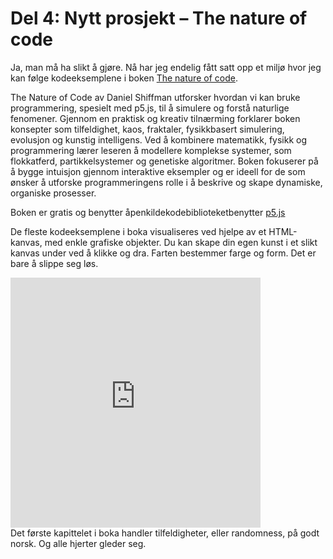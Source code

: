 # Del 4: Nytt prosjekt – The nature of code
Ja, man må ha slikt å gjøre. Nå har jeg endelig fått satt opp et miljø hvor jeg kan følge kodeeksemplene i boken [The nature of code](https://natureofcode.com/introduction/).

The Nature of Code av Daniel Shiffman utforsker hvordan vi kan bruke programmering, spesielt med p5.js, til å simulere og forstå naturlige fenomener. Gjennom en praktisk og kreativ tilnærming forklarer boken konsepter som tilfeldighet, kaos, fraktaler, fysikkbasert simulering, evolusjon og kunstig intelligens. Ved å kombinere matematikk, fysikk og programmering lærer leseren å modellere komplekse systemer, som flokkatferd, partikkelsystemer og genetiske algoritmer. Boken fokuserer på å bygge intuisjon gjennom interaktive eksempler og er ideell for de som ønsker å utforske programmeringens rolle i å beskrive og skape dynamiske, organiske prosesser.

Boken er gratis og benytter åpenkildekodebiblioteketbenytter [p5.js](https://p5js.org) 

De fleste kodeeksemplene i boka visualiseres ved hjelpe av et HTML-kanvas, med enkle grafiske objekter. Du kan skape din egen kunst i et slikt kanvas under ved å klikke og dra. Farten bestemmer farge og form. Det er bare å slippe seg løs. 

<iframe
    src="https://pixelbakker.github.io/tnoc/chapter1/"
    width="400"
    height="400"
    style="border: none;"
></iframe>

<br>
Det første kapittelet i boka handler tilfeldigheter, eller randomness, på godt norsk. Og alle hjerter gleder seg.